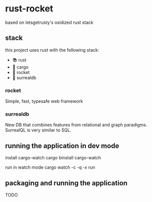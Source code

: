 # rust-rocket

based on letsgetrusty's oxidized rust stack 

## stack

this project uses rust with the following stack:
 - 📚 rust
 - 🔨 cargo 
 - 🚀 rocket 
 - 📒 surrealdb

### rocket

Simple, fast, typesafe web framework

### surrealdb

New DB that combines features from relational and graph paradigms.
SurrealQL is very similar to SQL.

## running the application in dev mode

install cargo-watch
cargo binstall cargo-watch

run in watch mode
cargo watch -c -q -x run

## packaging and running the application

TODO


